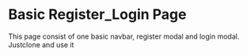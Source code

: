 # Basic Register_Login Page

This page consist of one basic navbar, register modal and login modal.
Justclone and use it
